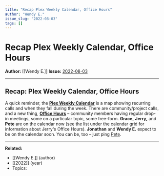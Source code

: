 ```yaml
---
title: "Recap Plex Weekly Calendar, Office Hours"
author: "Wendy E."
issue_slug: "2022-08-03"
tags: []
---
```


# Recap Plex Weekly Calendar, Office Hours

**Author:** [[Wendy E.]]
**Issue:** [2022-08-03](https://plex.collectivesensecommons.org/2022-08-03/)

---

## Recap: Plex Weekly Calendar, Office Hours
A quick reminder, the [**Plex Weekly Calendar**](__GHOST_URL__/calendar/) is a map showing recurring calls and when they fall during the week. There are community/project calls, and a new thing, [**Office Hours**](https://wiki.openglobalmind.com/ogm_culture/office_hours) – community members having regular drop-in meetings, some on a particular topic, some free-form. **Grace,** **Jerry,** and **Pete** are on the calendar now (see the list under the calendar grid for information about Jerry's Office Hours). **Jonathan** and **Wendy E.** expect to be on the calendar soon. You can be, too – just ping [Pete](mailto:kaminski@istori.com).

---

**Related:**
- [[Wendy E.]] (author)
- [[2022]] (year)
- Topics: 

